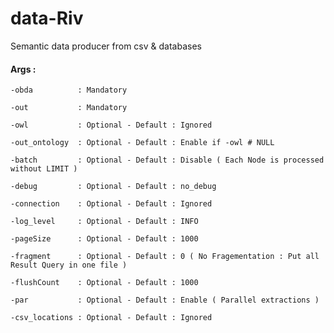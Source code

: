 # data-Riv

Semantic data producer from csv &amp; databases 

#### Args :

    -obda          : Mandatory

    -out           : Mandatory
    
    -owl           : Optional - Default : Ignored
 
    -out_ontology  : Optional - Default : Enable if -owl # NULL
   
    -batch         : Optional - Default : Disable ( Each Node is processed without LIMIT )
  
    -debug         : Optional - Default : no_debug
  
    -connection    : Optional - Default : Ignored

    -log_level     : Optional - Default : INFO
    
    -pageSize      : Optional - Default : 1000

    -fragment      : Optional - Default : 0 ( No Fragementation : Put all Result Query in one file )
 
    -flushCount    : Optional - Default : 1000
 
    -par           : Optional - Default : Enable ( Parallel extractions )

    -csv_locations : Optional - Default : Ignored

